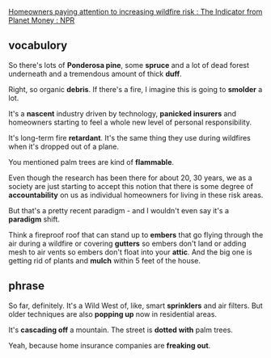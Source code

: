 [Homeowners paying attention to increasing wildfire risk : The Indicator from Planet Money : NPR](https://www.npr.org/transcripts/1197954265)
## vocabulory
So there's lots of **Ponderosa pine**, some **spruce** and a lot of dead forest underneath and a tremendous amount of thick **duff**.

Right, so organic **debris**. If there's a fire, I imagine this is going to **smolder** a lot.

It's a **nascent** industry driven by technology, **panicked insurers** and homeowners starting to feel a whole new level of personal responsibility.

It's long-term fire **retardant**. It's the same thing they use during wildfires when it's dropped out of a plane.

You mentioned palm trees are kind of **flammable**.

Even though the research has been there for about 20, 30 years, we as a society are just starting to accept this notion that there is some degree of **accountability** on us as individual homeowners for living in these risk areas.

But that's a pretty recent paradigm - and I wouldn't even say it's a **paradigm** shift.

Think a fireproof roof that can stand up to **embers** that go flying through the air during a wildfire or covering **gutters** so embers don't land or adding mesh to air vents so embers don't float into your **attic**. And the big one is getting rid of plants and **mulch** within 5 feet of the house.
## phrase
So far, definitely. It's a Wild West of, like, smart **sprinklers** and air filters. But older techniques are also **popping up** now in residential areas.

It's **cascading off** a mountain. The street is **dotted with** palm trees.

Yeah, because home insurance companies are **freaking out**.